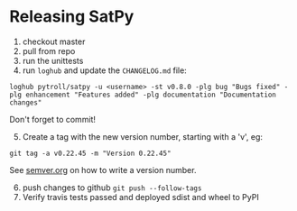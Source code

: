 # Releasing SatPy

1. checkout master
2. pull from repo
3. run the unittests
4. run `loghub` and update the `CHANGELOG.md` file:

```
loghub pytroll/satpy -u <username> -st v0.8.0 -plg bug "Bugs fixed" -plg enhancement "Features added" -plg documentation "Documentation changes"
```

Don't forget to commit!

5. Create a tag with the new version number, starting with a 'v', eg:

```
git tag -a v0.22.45 -m "Version 0.22.45"
```

See [semver.org](http://semver.org/) on how to write a version number.



6. push changes to github `git push --follow-tags`
7. Verify travis tests passed and deployed sdist and wheel to PyPI
